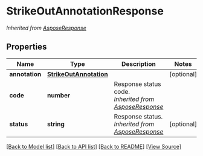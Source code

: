 ﻿# StrikeOutAnnotationResponse


*Inherited from [AsposeResponse](AsposeResponse.md)*
## Properties
Name | Type | Description | Notes
------------ | ------------- | ------------- | -------------
**annotation** | [**StrikeOutAnnotation**](StrikeOutAnnotation.md) |  | [optional]
**code** | **number** | Response status code.<br />*Inherited from [AsposeResponse](AsposeResponse.md)* | 
**status** | **string** | Response status.<br />*Inherited from [AsposeResponse](AsposeResponse.md)* | [optional]

[[Back to Model list]](../README.md#documentation-for-models) [[Back to API list]](../README.md#documentation-for-api-endpoints) [[Back to README]](../README.md) [[View Source]](../src/models/strikeOutAnnotationResponse.ts)

